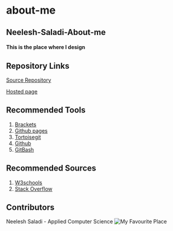 # about-me
## Neelesh-Saladi-About-me
#### This is the place where I design
## Repository Links
[Source Repository](https://github.com/neeleshsaladi/about-me/edit/master/README.md)

[Hosted page]()
## Recommended Tools
1. [Brackets](http://brackets.io/)
2. [Github pages](https://pages.github.com/)
3. [Tortoisegit](https://tortoisegit.org/)
4. [Github](https://github.com/)
5. [GitBash](https://git-scm.com/downloads)
## Recommended Sources
1. [W3schools](https://www.w3schools.com/)
2. [Stack Overflow](https://stackoverflow.com/)
## Contributors
Neelesh Saladi - Applied Computer Science
![My Favourite Place](https://lh3.googleusercontent.com/9O36pnIX37ZqNiOmxYMb-T_6UiaNLLbZeLYs0mdBuQuk9Pq_reQcnNQkNsl1HeIXMQmJsOql4pPviSh0zFmTsT6FMCiUnD8I5pvmP0mrxpyNlCz8y9TYgb4llHZp2gTmjUt1KiQTNNf1zkb3xxZEyXFj8-0GZfEsd55QQNbOLdPKguIpeSUgZdHJq55i4qb-tVcqSlLnB0k16gjR60mISEEbDw8xGbKrP_r1auqtwXHKnZe-5riQ9zL8l_ZUlhHYa4ojeyF5-a0dMs7rKWCfuhzkC0yLzCEXjgFeB_N5JRD1b8BGfy9xHXfqMO7CaBr0Rn2vR_ZAWQTVohIQxD2xQH9cNKE_h6Kfpc0bMhGGayIi3vhXnkc1HfXKGafQB8xFIq-PX5cUie3gwMQbF322RWmNqTqJCroMdLJmzYv5JmJn9XdFnSWvRH-QPqrKwtgnG4cNUFM8YuHo7Gh73HF1aK5wkyzCLITF2KmmTA-FJTGfOxGs2KW_TuLRmq7Vk9rePZJaKMfkw0cC4a1-w2qXopkzFhkVZw2hSDBFfEsMqpFROFh2-ZyoKwnibgLdrKr8hFaQapsh29aKp7wmQThXJarJXN-KzOSBPCBf-qK62bXmct6BdhSHDnlOnnXl7_ELIyxXR6mSIqvqILmrq00SWvu7LaYPEpVR1l2TjrO58KKEkHUxZIl9m3w=w1179-h663-no)

